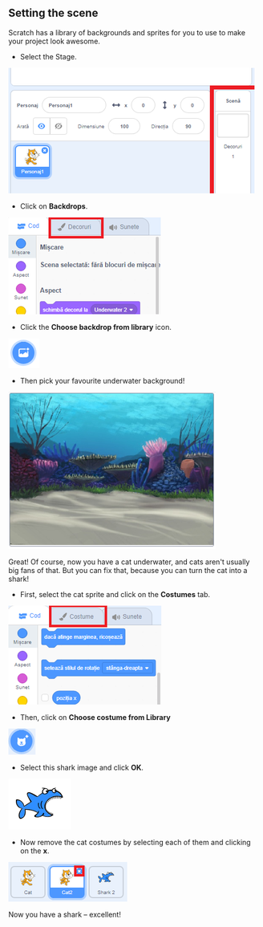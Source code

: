 ## Setting the scene

Scratch has a library of backgrounds and sprites for you to use to make your project look awesome.

+ Select the Stage.

![Selecting the stage](images/looksSelectStage.png)

+ Click on **Backdrops**.

![The Backdrops tab](images/looksBackdrops.png)

+ Click the **Choose backdrop from library** icon.

![The Choose backdrop icon](images/looksChooseBg.png)
 
+ Then pick your favourite underwater background! 

![An underwater scene](images/looksUnderwater.png)

Great! Of course, now you have a cat underwater, and cats aren't usually big fans of that. But you can fix that, because you can turn the cat into a shark!

+ First, select the cat sprite and click on the **Costumes** tab.

![](images/cool2.png)

+ Then, click on **Choose costume from Library**

![](images/cool3.png)

+ Select this shark image and click **OK**. 

![The shark costume](images/looksShark.png)

+ Now remove the cat costumes by selecting each of them and clicking on the **x**.

![](images/coolDeleteCostumes.png)

Now you have a shark – excellent!
